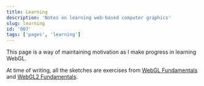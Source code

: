 ```yaml
---
title: Learning
description: 'Notes on learning web-based computer graphics'
slug: learning
id: '007'
tags: ['pages', 'learning']
---
```


This page is a way of maintaining motivation as I make progress in learning WebGL.

At time of writing, all the sketches are exercises from [WebGL Fundamentals](https://webglfundamentals.org) and [WebGL2 Fundamentals](https://webgl2fundamentals.org).
